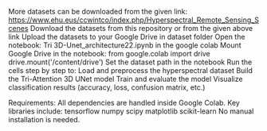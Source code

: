 More datasets can be downloaded from the given link: https://www.ehu.eus/ccwintco/index.php/Hyperspectral_Remote_Sensing_Scenes
Download the datasets from this repository or from the given above link
Upload the datasets to your Google Drive in dataset folder
Open the notebook: Tri 3D-Unet_architecture22.ipynb in the google colab
Mount Google Drive in the notebook: from google.colab import drive drive.mount('/content/drive')
Set the dataset path in the notebook
Run the cells step by step to:
Load and preprocess the hyperspectral dataset
Build the Tri-Attention 3D UNet model
Train and evaluate the model
Visualize classification results (accuracy, loss, confusion matrix, etc.)

Requirements:
All dependencies are handled inside Google Colab. Key libraries include:
tensorflow
numpy
scipy
matplotlib
scikit-learn
No manual installation is needed.
